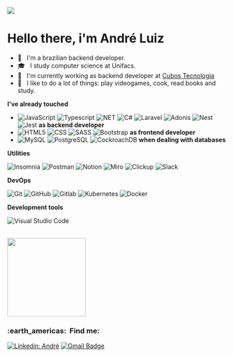 ![](https://komarev.com/ghpvc/?username=VanessaSwerts&color=006bed)
# Hello there, i'm André Luiz

- 🤔 &nbsp; I'm a brazilian backend developer.
- 🎓 &nbsp; I study computer science at Unifacs.
- 💼 &nbsp; I'm currently working as backend developer at [Cubos Tecnologia](https://cubos.io)
- 🌱 &nbsp; I like to do a lot of things: play videogames, cook, read books and study.

**I've already touched**

  - ![JavaScript](https://img.shields.io/badge/-JavaScript-333333?style=flat&logo=javascript) ![Typescript](https://img.shields.io/badge/-Typescript-333333?style=flat&logo=typescript) ![NET](https://img.shields.io/badge/-.NET-333333?style=flat&logo=dotnet) ![C#](https://img.shields.io/badge/-CSharp-333333?style=flat&logo=csharp) ![Laravel](https://img.shields.io/badge/-Laravel-333333?style=flat&logo=laravel) ![Adonis](https://img.shields.io/badge/-Adonis-333333?style=flat&logo=adonisjs) ![Nest](https://img.shields.io/badge/-Nest-333333?style=flat&logo=nestjs) ![Jest](https://img.shields.io/badge/-Jest-333333?style=flat&logo=jest) **as backend developer**
  - ![HTML5](https://img.shields.io/badge/-HTML5-333333?style=flat&logo=HTML5) ![CSS](https://img.shields.io/badge/-CSS-333333?style=flat&logo=CSS3&logoColor=1572B6) ![SASS](https://img.shields.io/badge/-CSS-333333?style=flat&logo=CSS3&logoColor=1572B6) ![Bootstrap](https://img.shields.io/badge/-Sass-333333?style=flat&logo=sass&logoColor=1572B6) **as frontend developer**
  - ![MySQL](https://img.shields.io/badge/-MySQL-333333?style=flat&logo=mysql) ![PostgreSQL](https://img.shields.io/badge/-PostgreSQL-333333?style=flat&logo=postgresql) ![CockroachDB](https://img.shields.io/badge/-CockroachDB-333333?style=flat&logo=cockroachdb) **when dealing with databases**

**Utilities**

  ![Insomnia](https://img.shields.io/badge/-Insomnia-333333?style=flat&logo=insomnia)
  ![Postman](https://img.shields.io/badge/-Postman-333333?style=flat&logo=postman)
  ![Notion](https://img.shields.io/badge/-Notion-333333?style=flat&logo=notion)
  ![Miro](https://img.shields.io/badge/-Miro-333333?style=flat&logo=miro)
  ![Clickup](https://img.shields.io/badge/-Clickup-333333?style=flat&logo=clickup)
  ![Slack](https://img.shields.io/badge/-Slack-333333?style=flat&logo=slack)

**DevOps**

  ![Git](https://img.shields.io/badge/-Git-333333?style=flat&logo=git)
  ![GitHub](https://img.shields.io/badge/-GitHub-333333?style=flat&logo=github)
  ![Gitlab](https://img.shields.io/badge/-GitLab-333333?style=flat&logo=gitlab)
  ![Kubernetes](https://img.shields.io/badge/-Kubernetes-333333?style=flat&logo=kubernetes)
  ![Docker](https://img.shields.io/badge/-Docker-333333?style=flat&logo=docker)

**Development tools**

  ![Visual Studio Code](https://img.shields.io/badge/-Visual%20Studio%20Code-333333?style=flat&logo=visual-studio-code&logoColor=007ACC)

<br/>

<a href="https://github.com/Andreluizsgf">
  <img height="180em" src="https://github-readme-stats.vercel.app/api?username=VanessaSwerts&theme=dracula&show_icons=true" />
</a>

<br/>

<h3> :earth_americas: &nbsp;Find me: </h3> 

[![Linkedin: André](https://img.shields.io/badge/-connect-blue?style=flat-square&logo=Linkedin&logoColor=white&https://www.linkedin.com/in/andreluizsgf/)](https://www.linkedin.com/in/andreluizsgf/)
[![Gmail Badge](https://img.shields.io/badge/-andreluizsgf@email.com-006bed?style=flat-square&logo=Gmail&logoColor=white&link=mailto:andreluizsgf@gmail.com)](mailto:andreluizsgf@gmail.com)
